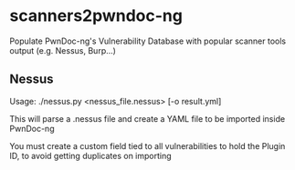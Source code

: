 # scanners2pwndoc-ng
Populate PwnDoc-ng's Vulnerability Database with popular scanner tools output (e.g. Nessus, Burp...)

## Nessus
Usage: ./nessus.py <nessus_file.nessus> <pwndoc custom field ID> [-o result.yml]

This will parse a .nessus file and create a YAML file to be imported inside PwnDoc-ng

You must create a custom field tied to all vulnerabilities to hold the Plugin ID, to avoid getting duplicates on importing